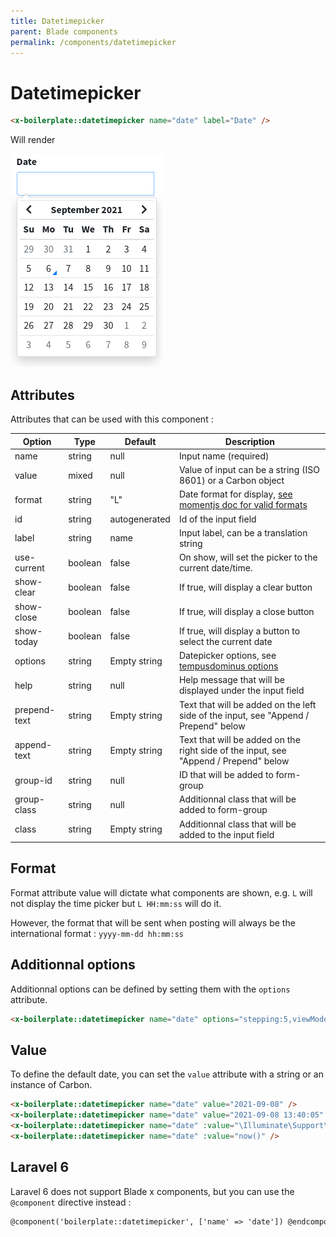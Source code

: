 ```yaml
---
title: Datetimepicker
parent: Blade components
permalink: /components/datetimepicker
---
```


# Datetimepicker

```html
<x-boilerplate::datetimepicker name="date" label="Date" />
```

Will render

![](../assets/img/components/datetimepicker.png)

## Attributes

Attributes that can be used with this component :

| Option | Type | Default | Description |
| --- | --- | --- | --- |
| name | string | null | Input name (required) |
| value | mixed | null | Value of input can be a string (ISO 8601) or a Carbon object |
| format | string | "L" | Date format for display, [see momentjs doc for valid formats](https://momentjs.com/docs/#/displaying/format/) |
| id | string | autogenerated | Id of the input field |
| label | string | name | Input label, can be a translation string |
| use-current | boolean | false | On show, will set the picker to the current date/time. |
| show-clear | boolean | false | If true, will display a clear button |
| show-close | boolean | false | If true, will display a close button |
| show-today | boolean | false | If true, will display a button to select the current date |
| options | string | Empty string | Datepicker options, see [tempusdominus options](https://getdatepicker.com/5-4/Options/) |
| help | string | null | Help message that will be displayed under the input field |
| prepend-text | string | Empty string | Text that will be added on the left side of the input, see "Append / Prepend" below | 
| append-text | string | Empty string | Text that will be added on the right side of the input, see "Append / Prepend" below | 
| group-id | string | null | ID that will be added to form-group | 
| group-class | string | null | Additionnal class that will be added to form-group | 
| class | string | Empty string | Additionnal class that will be added to the input field |

## Format

Format attribute value will dictate what components are shown, e.g. `L` will not display the time picker but `L HH:mm:ss` will do it.

However, the format that will be sent when posting will always be the international format : `yyyy-mm-dd hh:mm:ss`

## Additionnal options

Additionnal options can be defined by setting them with the `options` attribute.

```html
<x-boilerplate::datetimepicker name="date" options="stepping:5,viewMode:'years'" />
```

## Value

To define the default date, you can set the `value` attribute with a string or an instance of Carbon.

```html
<x-boilerplate::datetimepicker name="date" value="2021-09-08" />
<x-boilerplate::datetimepicker name="date" value="2021-09-08 13:40:05" />
<x-boilerplate::datetimepicker name="date" :value="\Illuminate\Support\Carbon::createFromFormat('Y-m-d', '2021-09-08')" />
<x-boilerplate::datetimepicker name="date" :value="now()" />
```

## Laravel 6

Laravel 6 does not support Blade x components, but you can use the `@component` directive instead :

```html
@component('boilerplate::datetimepicker', ['name' => 'date']) @endcomponent
```